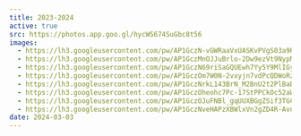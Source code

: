 ```yaml
---
title: 2023-2024
active: true
src: https://photos.app.goo.gl/hycWS674SuGbc8t56
images:
  - https://lh3.googleusercontent.com/pw/AP1GczN-vGWRaaVxUASKvPVgS03a9KbaRv0aR8vaVODdOKVXsbo1oNGQMHwCGLsKYqIbrJmzViY92kmGyGBnTgpnAlWCmjIcsa0zmfcPn8O-AMxyRd0LwVg
  - https://lh3.googleusercontent.com/pw/AP1GczMnOJJuBrlo-2Dw9ezVt9NypMTmj94oZ_Gb3mwVaQvbQcp47jC8yi4qqMZennkRu5OR0rtwuFDBuwnJkoHD8uI39T18pnMHIsl8rRA2HxBxAosS0iY
  - https://lh3.googleusercontent.com/pw/AP1GczN69riSaGQUEwh7Yy5Y9MlIGyt7mcHXBx-0IrcArUebmKgeWDyv_avphVgsJtGqqb0wVU08_sau3Z8gFomARZ9rFpHzNqdhTCT6MQ7oyZbDO-JBIBc
  - https://lh3.googleusercontent.com/pw/AP1GczOm7W0N-2vxyjn7vdPcQDWoRz88eEIorrSgmaR6aNpfmqT4RYfQ2Sow0mk7m7RVfnKuga4Oed0lSQC4frSyXqZA58UT3g6MXxONTjzFZ2mAxma-lJc
  - https://lh3.googleusercontent.com/pw/AP1GczNrkL143BrN_M2BnU2t2PlBaDxuQb073aG52AAN8b9liKklJ828tJ6nTtmlQ5PADzeA7X4QZIYaAKdgsyhbFhsIlJ1zdqgP60WEuibgtlxGzvrONFY
  - https://lh3.googleusercontent.com/pw/AP1GczOheohc7Pc-17StPPCkOc52aWCqAQhVfZu1GmsWmN15G683ZqfeqjtbB10lggnFJPfxYvJVbqJFOM4wwk3Wjdlp14yZbar29Pc9kzM3AJ4FZqcrV2U
  - https://lh3.googleusercontent.com/pw/AP1GczOJuFNBl_gqUUXBGgZSif3TGCngZZaD--wbqUPMkmGLErL6h-7N5em9Fa0xh0V4vhtAvWIR1E7zuVl_Am4Sgo0HHQzcVmXK15ktAEP4H-0NgLiToD4
  - https://lh3.googleusercontent.com/pw/AP1GczNveHAPzXBWlxVn2gZD4R-AvnZMkyDZ3eFdItcpZwQ0vxPf3CNpUBe-0x0IpPPxCf9o0HmQ8kjtQKoA73ZmPqmIt3xCms3_lRIn58hRFQxwUKi1GqU
date: 2024-03-03
---
```

